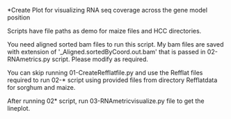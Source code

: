 *Create Plot for visualizing RNA seq coverage across the gene model position

Scripts have file paths as demo for maize files and HCC directories. 

You need aligned sorted bam files to run this script. My bam files are saved with extension of '_Aligned.sortedByCoord.out.bam' that is passed in 02-RNAmetrics.py script. Please modify as required. 

You can skip running 01-CreateRefflatfile.py and use the Refflat files required to run 02-* script using provided files from directory Refflatdata for sorghum and maize.

After running 02* script, run 03-RNAmetricvisualize.py file to get the lineplot. 
